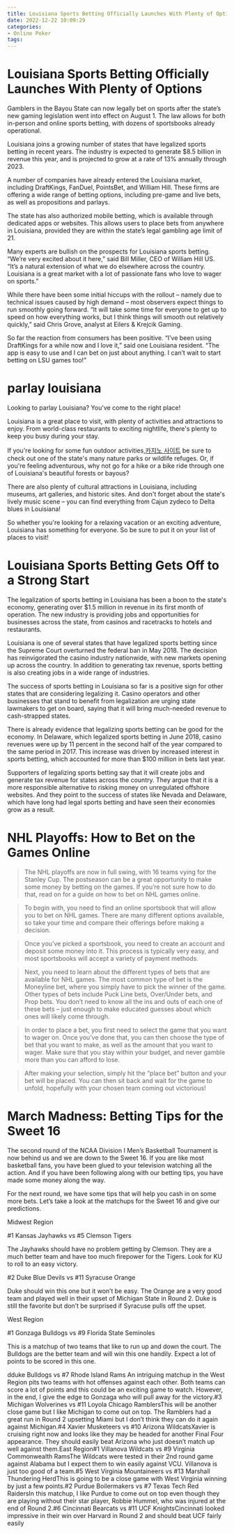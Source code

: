 ```yaml
---
title: Louisiana Sports Betting Officially Launches With Plenty of Options
date: 2022-12-22 10:09:29
categories:
- Online Poker
tags:
---
```



#  Louisiana Sports Betting Officially Launches With Plenty of Options

Gamblers in the Bayou State can now legally bet on sports after the state’s new gaming legislation went into effect on August 1. The law allows for both in-person and online sports betting, with dozens of sportsbooks already operational.

Louisiana joins a growing number of states that have legalized sports betting in recent years. The industry is expected to generate $8.5 billion in revenue this year, and is projected to grow at a rate of 13% annually through 2023.

A number of companies have already entered the Louisiana market, including DraftKings, FanDuel, PointsBet, and William Hill. These firms are offering a wide range of betting options, including pre-game and live bets, as well as propositions and parlays.

The state has also authorized mobile betting, which is available through dedicated apps or websites. This allows users to place bets from anywhere in Louisiana, provided they are within the state’s legal gambling age limit of 21.

Many experts are bullish on the prospects for Louisiana sports betting. “We’re very excited about it here,” said Bill Miller, CEO of William Hill US. “It’s a natural extension of what we do elsewhere across the country. Louisiana is a great market with a lot of passionate fans who love to wager on sports.”

While there have been some initial hiccups with the rollout – namely due to technical issues caused by high demand – most observers expect things to run smoothly going forward. “It will take some time for everyone to get up to speed on how everything works, but I think things will smooth out relatively quickly,” said Chris Grove, analyst at Eilers & Krejcik Gaming.

So far the reaction from consumers has been positive. “I’ve been using DraftKings for a while now and I love it,” said one Louisiana resident. “The app is easy to use and I can bet on just about anything. I can’t wait to start betting on LSU games too!”

#  parlay louisiana

Looking to parlay Louisiana? You've come to the right place!

Louisiana is a great place to visit, with plenty of activities and attractions to enjoy. From world-class restaurants to exciting nightlife, there's plenty to keep you busy during your stay.

If you're looking for some fun outdoor activities,[카지노 사이트](https://choegocasino.com/) be sure to check out one of the state's many nature parks or wildlife refuges. Or, if you're feeling adventurous, why not go for a hike or a bike ride through one of Louisiana's beautiful forests or bayous?

There are also plenty of cultural attractions in Louisiana, including museums, art galleries, and historic sites. And don't forget about the state's lively music scene – you can find everything from Cajun zydeco to Delta blues in Louisiana!

So whether you're looking for a relaxing vacation or an exciting adventure, Louisiana has something for everyone. So be sure to put it on your list of places to visit!

#  Louisiana Sports Betting Gets Off to a Strong Start

The legalization of sports betting in Louisiana has been a boon to the state's economy, generating over $1.5 million in revenue in its first month of operation. The new industry is providing jobs and opportunities for businesses across the state, from casinos and racetracks to hotels and restaurants.

Louisiana is one of several states that have legalized sports betting since the Supreme Court overturned the federal ban in May 2018. The decision has reinvigorated the casino industry nationwide, with new markets opening up across the country. In addition to generating tax revenue, sports betting is also creating jobs in a wide range of industries.

The success of sports betting in Louisiana so far is a positive sign for other states that are considering legalizing it. Casino operators and other businesses that stand to benefit from legalization are urging state lawmakers to get on board, saying that it will bring much-needed revenue to cash-strapped states.

There is already evidence that legalizing sports betting can be good for the economy. In Delaware, which legalized sports betting in June 2018, casino revenues were up by 11 percent in the second half of the year compared to the same period in 2017. This increase was driven by increased interest in sports betting, which accounted for more than $100 million in bets last year.

Supporters of legalizing sports betting say that it will create jobs and generate tax revenue for states across the country. They argue that it is a more responsible alternative to risking money on unregulated offshore websites. And they point to the success of states like Nevada and Delaware, which have long had legal sports betting and have seen their economies grow as a result.

#  NHL Playoffs: How to Bet on the Games Online

> The NHL playoffs are now in full swing, with 16 teams vying for the Stanley Cup. The postseason can be a great opportunity to make some money by betting on the games. If you’re not sure how to do that, read on for a guide on how to bet on NHL games online.

> To begin with, you need to find an online sportsbook that will allow you to bet on NHL games. There are many different options available, so take your time and compare their offerings before making a decision.

> Once you’ve picked a sportsbook, you need to create an account and deposit some money into it. This process is typically very easy, and most sportsbooks will accept a variety of payment methods.

> Next, you need to learn about the different types of bets that are available for NHL games. The most common type of bet is the Moneyline bet, where you simply have to pick the winner of the game. Other types of bets include Puck Line bets, Over/Under bets, and Prop bets. You don’t need to know all the ins and outs of each one of these bets – just enough to make educated guesses about which ones will likely come through.

> In order to place a bet, you first need to select the game that you want to wager on. Once you’ve done that, you can then choose the type of bet that you want to make, as well as the amount that you want to wager. Make sure that you stay within your budget, and never gamble more than you can afford to lose.

> After making your selection, simply hit the “place bet” button and your bet will be placed. You can then sit back and wait for the game to unfold, hopefully with your chosen team coming out victorious!

#  March Madness: Betting Tips for the Sweet 16

The second round of the NCAA Division I Men’s Basketball Tournament is now behind us and we are down to the Sweet 16. If you are like most basketball fans, you have been glued to your television watching all the action. And if you have been following along with our betting tips, you have made some money along the way.

For the next round, we have some tips that will help you cash in on some more bets. Let’s take a look at the matchups for the Sweet 16 and give our predictions.

 Midwest Region

#1 Kansas Jayhawks vs #5 Clemson Tigers

The Jayhawks should have no problem getting by Clemson. They are a much better team and have too much firepower for the Tigers. Look for KU to roll to an easy victory.

#2 Duke Blue Devils vs #11 Syracuse Orange

Duke should win this one but it won’t be easy. The Orange are a very good team and played well in their upset of Michigan State in Round 2. Duke is still the favorite but don’t be surprised if Syracuse pulls off the upset.

West Region

#1 Gonzaga Bulldogs vs #9 Florida State Seminoles

This is a matchup of two teams that like to run up and down the court. The Bulldogs are the better team and will win this one handily. Expect a lot of points to be scored in this one.























dduke Bulldogs vs #7 Rhode Island Rams
An intriguing matchup in the West Region pits two teams with hot offenses against each other. Both teams can score a lot of points and this could be an exciting game to watch. However, in the end, I give the edge to Gonzaga who will pull away for the victory.#3 Michigan Wolverines vs #11 Loyola Chicago RamblersThis will be another close game but I like Michigan to come out on top. The Ramblers had a great run in Round 2 upsetting Miami but I don’t think they can do it again against Michigan.#4 Xavier Musketeers vs #10 Arizona WildcatsXavier is cruising right now and looks like they may be headed for another Final Four appearance. They should easily beat Arizona who just doesn’t match up well against them.East Region#1 Villanova Wildcats vs #9 Virginia Commonwealth RamsThe Wildcats were tested in their 2nd round game against Alabama but I expect them to win easily against VCU. Villanova is just too good of a team.#5 West Virginia Mountaineers vs #13 Marshall Thundering HerdThis is going to be a close game with West Virginia winning by just a few points.#2 Purdue Boilermakers vs #7 Texas Tech Red RaidersIn this matchup, I like Purdue to come out on top even though they are playing without their star player, Robbie Hummel, who was injured at the end of Round 2.#6 Cincinnati Bearcats vs #11 UCF KnightsCincinnati looked impressive in their win over Harvard in Round 2 and should beat UCF fairly easily